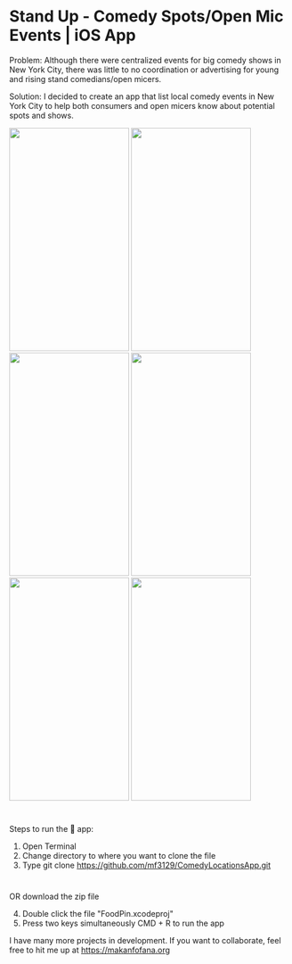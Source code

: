 # Stand Up - Comedy Spots/Open Mic Events | iOS App


Problem: Although there were centralized events for big comedy shows in New York City, there was little to no coordination or advertising for young and rising stand comedians/open micers. 



Solution: I decided to create an app that list local comedy events in New York City to help both consumers and open micers know about potential spots and shows.

<img width = "215" height="400" src="https://user-images.githubusercontent.com/43025563/65391881-24ff5400-dd3c-11e9-99b0-c7be806c5140.PNG"> <img width = "215" height="400" src="https://user-images.githubusercontent.com/43025563/65391756-d3a29500-dd3a-11e9-990f-ccbf68a88387.PNG"> <img width = "215" height="400" src="https://user-images.githubusercontent.com/43025563/65391810-5e838f80-dd3b-11e9-8bde-456ce35ca830.PNG"> 
<img width = "215" height="400" src="https://user-images.githubusercontent.com/43025563/65391723-92aa8080-dd3a-11e9-9fbf-da2ca0756ede.PNG">
<img width = "215" height="400" src="https://user-images.githubusercontent.com/43025563/65391898-73acee00-dd3c-11e9-826d-93ced6a9f5f3.PNG">
 <img width = "215" height="400" src="https://user-images.githubusercontent.com/43025563/65391888-55df8900-dd3c-11e9-9724-bfaea5bb35d7.PNG"> 

#
#

Steps to run the 📱 app:

1. Open Terminal
2. Change directory to where you want to clone the file
3. Type git clone https://github.com/mf3129/ComedyLocationsApp.git

#
#

OR download the zip file

4. Double click the file "FoodPin.xcodeproj"
5. Press two keys simultaneously CMD + R to run the app


I have many more projects in development. If you want to collaborate, feel free to hit me up at https://makanfofana.org
